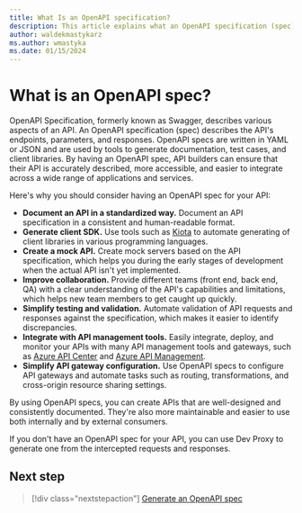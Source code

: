 ```yaml
---
title: What Is an OpenAPI specification?
description: This article explains what an OpenAPI specification (spec) is and some of the benefits of having one.
author: waldekmastykarz
ms.author: wmastyka
ms.date: 01/15/2024
---
```


# What is an OpenAPI spec?

OpenAPI Specification, formerly known as Swagger, describes various aspects of an API. An OpenAPI specification (spec) describes the API's endpoints, parameters, and responses. OpenAPI specs are written in YAML or JSON and are used by tools to generate documentation, test cases, and client libraries. By having an OpenAPI spec, API builders can ensure that their API is accurately described, more accessible, and easier to integrate across a wide range of applications and services.

Here's why you should consider having an OpenAPI spec for your API:

- **Document an API in a standardized way.** Document an API specification in a consistent and human-readable format.
- **Generate client SDK.** Use tools such as [Kiota](/openapi/kiota/overview) to automate generating of client libraries in various programming languages.
- **Create a mock API.** Create mock servers based on the API specification, which helps you during the early stages of development when the actual API isn't yet implemented.
- **Improve collaboration.** Provide different teams (front end, back end, QA) with a clear understanding of the API's capabilities and limitations, which helps new team members to get caught up quickly.
- **Simplify testing and validation.** Automate validation of API requests and responses against the specification, which makes it easier to identify discrepancies.
- **Integrate with API management tools.** Easily integrate, deploy, and monitor your APIs with many API management tools and gateways, such as [Azure API Center](/azure/api-center/) and [Azure API Management](/azure/api-management/).
- **Simplify API gateway configuration.** Use OpenAPI specs to configure API gateways and automate tasks such as routing, transformations, and cross-origin resource sharing settings.

By using OpenAPI specs, you can create APIs that are well-designed and consistently documented. They're also more maintainable and easier to use both internally and by external consumers.

If you don't have an OpenAPI spec for your API, you can use Dev Proxy to generate one from the intercepted requests and responses.

## Next step

> [!div class="nextstepaction"]
> [Generate an OpenAPI spec](../how-to/generate-openapi-document.md)

